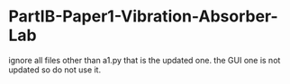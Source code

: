 # PartIB-Paper1-Vibration-Absorber-Lab

ignore all files other than a1.py that is the updated one. the GUI one is not updated so do not use it.
